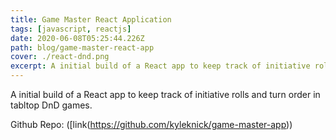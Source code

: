 ```yaml
---
title: Game Master React Application
tags: [javascript, reactjs]
date: 2020-06-08T05:25:44.226Z
path: blog/game-master-react-app
cover: ./react-dnd.png
excerpt: A initial build of a React app to keep track of initiative rolls and turn order in tabltop DnD games.
---
```


A initial build of a React app to keep track of initiative rolls and turn order in tabltop DnD games.

Github Repo: ([link(https://github.com/kyleknick/game-master-app))
